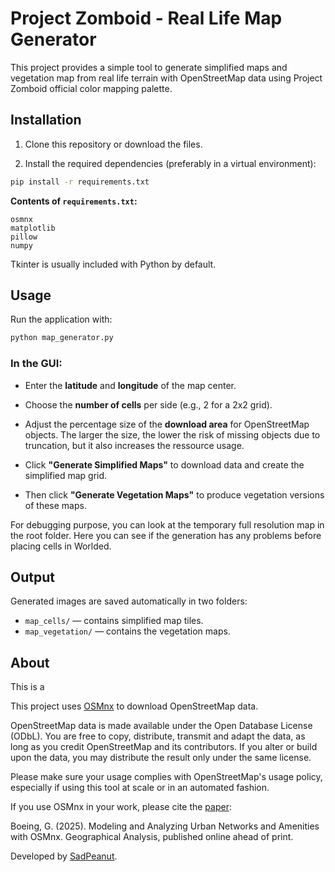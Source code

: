 # Project Zomboid - Real Life Map Generator

This project provides a simple tool to generate simplified maps and vegetation map from real life terrain with OpenStreetMap data using Project Zomboid official color mapping palette.



## Installation

1. Clone this repository or download the files.

2. Install the required dependencies (preferably in a virtual environment):

```bash
pip install -r requirements.txt
```

**Contents of `requirements.txt`:**

```
osmnx
matplotlib
pillow
numpy
```
Tkinter is usually included with Python by default.


## Usage

Run the application with:

```bash
python map_generator.py
```

### In the GUI:

* Enter the **latitude** and **longitude** of the map center.

* Choose the **number of cells** per side (e.g., 2 for a 2x2 grid).

* Adjust the percentage size of the **download area** for OpenStreetMap objects. The larger the size, the lower the risk of missing objects due to truncation, but it also increases the ressource usage.

* Click **"Generate Simplified Maps"** to download data and create the simplified map grid.

* Then click **"Generate Vegetation Maps"** to produce vegetation versions of these maps.

For debugging purpose, you can look at the temporary full resolution map in the root folder. Here you can see if the generation has any problems before placing cells in Worlded.

## Output

Generated images are saved automatically in two folders:

* `map_cells/` — contains simplified map tiles.
* `map_vegetation/` — contains the vegetation maps.



## About

This is a

This project uses [OSMnx](https://osmnx.readthedocs.io/)  to download OpenStreetMap data.

OpenStreetMap data is made available under the Open Database License (ODbL). You are free to copy, distribute, transmit and adapt the data, as long as you credit OpenStreetMap and its contributors. If you alter or build upon the data, you may distribute the result only under the same license.

Please make sure your usage complies with OpenStreetMap's usage policy, especially if using this tool at scale or in an automated fashion.

If you use OSMnx in your work, please cite the [paper](https://onlinelibrary.wiley.com/doi/10.1111/gean.70009):

Boeing, G. (2025). Modeling and Analyzing Urban Networks and Amenities with OSMnx. Geographical Analysis, published online ahead of print.

Developed by [SadPeanut](https://github.com/SadPeanut).